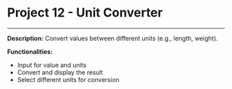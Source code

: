 # Project 12 - Unit Converter
---
**Description:**
Convert values between different units (e.g., length, weight).

**Functionalities:**
*   Input for value and units
*   Convert and display the result
*   Select different units for conversion